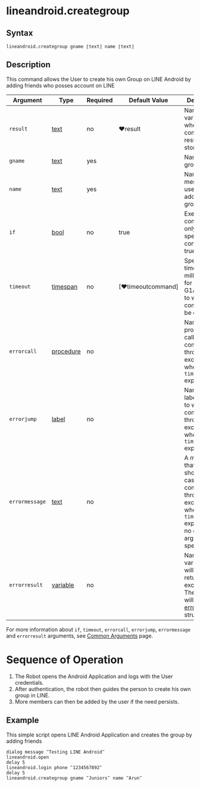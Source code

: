 # lineandroid.creategroup

## Syntax

```G1ANT
lineandroid.creategroup gname ⟦text⟧ name ⟦text⟧
```

## Description

This command allows the User to create his own Group on LINE Android by adding friends who posses account on LINE

| Argument | Type | Required | Default Value | Description |
| -------- | ---- | -------- | ------------- | ----------- |
|  `result`       | [text](https://manual.g1ant.com/link/G1ANT.Language/G1ANT.Language/Structures/TextStructure.md)  |no   | ♥result   |Name of a variable where the command's result will be stored |
|  `gname`       | [text](https://manual.g1ant.com/link/G1ANT.Language/G1ANT.Language/Structures/TextStructure.md)  |yes   |   |Name of the group|
|  `name`       | [text](https://manual.g1ant.com/link/G1ANT.Language/G1ANT.Language/Structures/TextStructure.md)  |yes   |    |Name of the member the user is adding to the group |
| `if`             | [bool](https://manual.g1ant.com/link/G1ANT.Language/G1ANT.Language/Structures/BooleanStructure.md)     | no       | true                                                        | Executes the command only if a specified condition is true   |
| `timeout`        | [timespan](https://manual.g1ant.com/link/G1ANT.Language/G1ANT.Language/Structures/TimeSpanStructure.md)  | no       | [♥timeoutcommand]| Specifies time in milliseconds for G1ANT.Robot to wait for the command to be executed |
| `errorcall`      | [procedure](https://manual.g1ant.com/link/G1ANT.Language/G1ANT.Language/Structures/ProcedureStructure.md)| no       |                                                             | Name of a procedure to call when the command throws an exception or when a given `timeout` expires |
| `errorjump`      | [label](https://manual.g1ant.com/link/G1ANT.Language/G1ANT.Language/Structures/LabelStructure.md)    | no       |                                                             | Name of the label to jump to when the command throws an exception or when a given `timeout` expires |
| `errormessage`   | [text](https://manual.g1ant.com/link/G1ANT.Language/G1ANT.Language/Structures/TextStructure.md)     | no       |                                                             | A message that will be shown in case the command throws an exception or when a given `timeout` expires, and no `errorjump` argument is specified |
| `errorresult`    | [variable](https://manual.g1ant.com/link/G1ANT.Language/G1ANT.Language/Structures/VariableStructure.md) | no       |                                                             | Name of a variable that will store the returned exception. The variable will be of [error](https://manual.g1ant.com/link/G1ANT.Language/G1ANT.Language/Structures/ErrorStructure.md) structure  |

For more information about `if`, `timeout`, `errorcall`, `errorjump`, `errormessage` and `errorresult` arguments, see [Common Arguments](https://manual.g1ant.com/link/G1ANT.Manual/appendices/common-arguments.md) page.


# Sequence of Operation
1. The Robot opens the Android Application and logs with the User credentials.
2. After authentication, the robot then guides the person to create his own group in LINE.
3. More members can then be added by the user if the need persists. 

## Example
This simple script opens LINE Android Application and creates the group by adding friends

```G1ANT
dialog message ‴Testing LINE Android‴
lineandroid.open
delay 5
lineandroid.login phone ‴1234567892‴
delay 5
lineandroid.creategroup gname ‴Juniors‴ name ‴Arun‴ 
```
